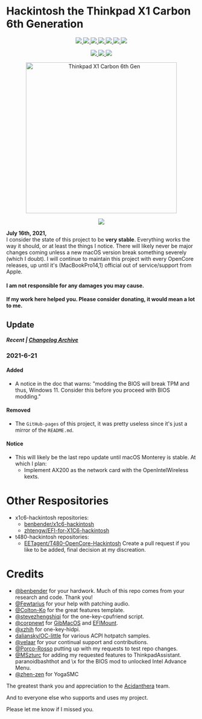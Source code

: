 ﻿# Hackintosh the Thinkpad X1 Carbon 6th Generation

<p align="center">
<a href="https://www.apple.com/macos/big-sur/">
  <img src="https://img.shields.io/badge/macOS-Big_Sur_v11.4-red.svg"/> </a>
<a href="https://pcsupport.lenovo.com/us/en/products/laptops-and-netbooks/thinkpad-x-series-laptops/thinkpad-x1-carbon-6th-gen-type-20kh-20kg/downloads/driver-list/component?name=BIOS%2FUEFI">
  <img src="https://img.shields.io/badge/BIOS-Modded_1.50-blue"/> </a>
<a href="https://github.com/tylernguyen/x1c6-hackintosh/blob/master/docs/references/x1c6-Platform_Specifications.pdf">
  <img src="https://img.shields.io/badge/Model-20KH*-9cf"/> </a>
<a href="https://github.com/acidanthera/OpenCorePkg">
  <img src="https://img.shields.io/badge/OpenCore-0.7.0-12AED6"/> </a>
<a href="https://github.com/tylernguyen/x1c6-hackintosh/issues"> 
  <img src="https://img.shields.io/github/issues/tylernguyen/x1c6-hackintosh"/> </a>
<a href="https://github.com/tylernguyen/x1c6-hackintosh/commits/master"> 
  <img src="https://img.shields.io/github/last-commit/tylernguyen/x1c6-hackintosh"/> </a>
<a href="https://github.com/tylernguyen/obsidian-horizon/blob/main/LICENSE">
   <img src="https://img.shields.io/badge/License-The%20Unlicense-informational.svg"> </a>
</p>

<p align="center">
<a href="https://damnthattelevision.com/Contact">
   <img src="https://img.shields.io/badge/%40-Contact-FFF27D"> </a>
<a href="https://damnthattelevision.com/Support">
   <img src="https://img.shields.io/badge/%24-Support-ff69b4.svg"> </a>
<a href="">
   <img src="https://img.shields.io/badge/Contributions-Welcome-orange.svg"> </a>
</p>

<p align="center">
<img src="https://raw.githubusercontent.com/tylernguyen/x1c6-hackintosh/master/docs/assets/img/x1c6.png" alt="Thinkpad X1 Carbon 6th Gen" width="400">
</p>

<p align="center">
<a href="https://tylernguyen.github.io/x1c6-hackintosh/">
   <img src="https://img.shields.io/badge/-Start%20Here-E95678?style=for-the-badge"> </a>
</p>

**July 16th, 2021,**  
I consider the state of this project to be **very stable**. Everything works the way it should, or at least the things I notice. There will likely never be major changes coming unless a new macOS version break something severely (which I doubt). I will continue to maintain this project with every OpenCore releases, up until it's (MacBookPro14,1) official out of service/support from Apple.

#### I am not responsible for any damages you may cause.

#### If my work here helped you. Please consider donating, it would mean a lot to me.

## Update

##### Recent | [Changelog Archive](https://github.com/tylernguyen/x1c6-hackintosh/blob/master/docs/CHANGELOG.md)

### 2021-6-21

#### Added
- A notice in the doc that warns: "modding the BIOS will break TPM and thus, Windows 11. Consider this before you proceed with BIOS modding."

#### Removed
- The `GitHub-pages` of this project, it was pretty useless since it's just a mirror of the `README.md`.

#### Notice
- This will likely be the last repo update until macOS Monterey is stable. At which I plan:
  - Implement AX200 as the network card with the OpenIntelWireless kexts.


# Other Respositories

- x1c6-hackintosh repositories:
  - [benbender/x1c6-hackintosh](https://github.com/benbender/x1c6-hackintosh)
  - [zhtengw/EFI-for-X1C6-hackintosh](https://github.com/zhtengw/EFI-for-X1C6-hackintosh)   
- t480-hackintosh repositories:
  - [EETagent/T480-OpenCore-Hackintosh](https://github.com/EETagent/T480-OpenCore-Hackintosh)
Create a pull request if you like to be added, final decision at my discreation.

# Credits

- [@benbender](https://github.com/benbender) for your hardwork. Much of this repo comes from your research and code. Thank you!
- [@Fewtarius](https://github.com/fewtarius) for your help with patching audio.
- [@Colton-Ko](https://github.com/Colton-Ko/macOS-ThinkPad-X1C6) for the great features template.  
- [@stevezhengshiqi](https://github.com/stevezhengshiqi) for the one-key-cpufriend script.  
- [@corpnewt](https://github.com/corpnewt) for [GibMacOS](https://github.com/corpnewt/gibMacOS) and [EFIMount](https://github.com/corpnewt/MountEFI).
- [@xzhih](https://github.com/xzhih) for one-key-hidpi.  
- [daliansky/OC-little](https://github.com/daliansky/OC-little) for various ACPI hotpatch samples.  
- [@velaar](https://github.com/velaar) for your continual support and contributions.     
- [@Porco-Rosso](https://github.com/Porco-Rosso) putting up with my requests to test repo changes.  
- [@MSzturc](https://github.com/MSzturc) for adding my requested features to ThinkpadAssistant.  
paranoidbashthot and \x for the BIOS mod to unlocked Intel Advance Menu.
- [@zhen-zen](https://github.com/zhen-zen) for YogaSMC

The greatest thank you and appreciation to the [Acidanthera](https://github.com/acidanthera) team.

And to everyone else who supports and uses my project.

Please let me know if I missed you.
